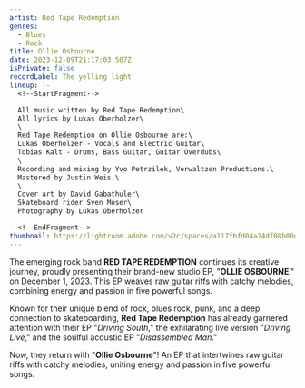 ```yaml
---
artist: Red Tape Redemption
genres:
  - Blues
  - Rock
title: Ollie Osbourne
date: 2023-12-09T21:17:03.507Z
isPrivate: false
recordLabel: The yelling light
lineup: |-
  <!--StartFragment-->

  All music written by Red Tape Redemption\
  All lyrics by Lukas Oberholzer\
  \
  Red Tape Redemption on Ollie Osbourne are:\
  Lukas Oberholzer - Vocals and Electric Guitar\
  Tobias Kalt - Drums, Bass Guitar, Guitar Overdubs\
  \
  Recording and mixing by Yvo Petrzilek, Verwaltzen Productions.\
  Mastered by Justin Weis.\
  \
  Cover art by David Gabathuler\
  Skateboard rider Sven Moser\
  Photography by Lukas Oberholzer

  <!--EndFragment-->
thumbnail: https://lightroom.adobe.com/v2c/spaces/a117fbfd04a24df08b00dc7343422215/assets/bd0315b85d649cc564287521a8bf2087/revisions/40d253544c314d49b7ba12672189f1fa/renditions/5116e43552080188aced6a8656ba57b6
---
```

<p>The emerging rock band <strong>RED TAPE REDEMPTION</strong> continues its creative journey, proudly presenting their brand-new studio EP, "<strong>OLLIE OSBOURNE</strong>," on December 1, 2023. This EP weaves raw guitar riffs with catchy melodies, combining energy and passion in five powerful songs.</p>

<p>Known for their unique blend of rock, blues rock, punk, and a deep connection to skateboarding, <strong>Red Tape Redemption</strong> has already garnered attention with their EP "<em>Driving South</em>," the exhilarating live version "<em>Driving Live</em>," and the soulful acoustic EP "<em>Disassembled Man</em>."</p>

<p>Now, they return with "<strong>Ollie Osbourne</strong>"! An EP that intertwines raw guitar riffs with catchy melodies, uniting energy and passion in five powerful songs.</p>